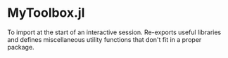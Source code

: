 # MyToolbox.jl
To import at the start of an interactive session. Re-exports useful libraries and defines miscellaneous utility functions that don't fit in a proper package.

